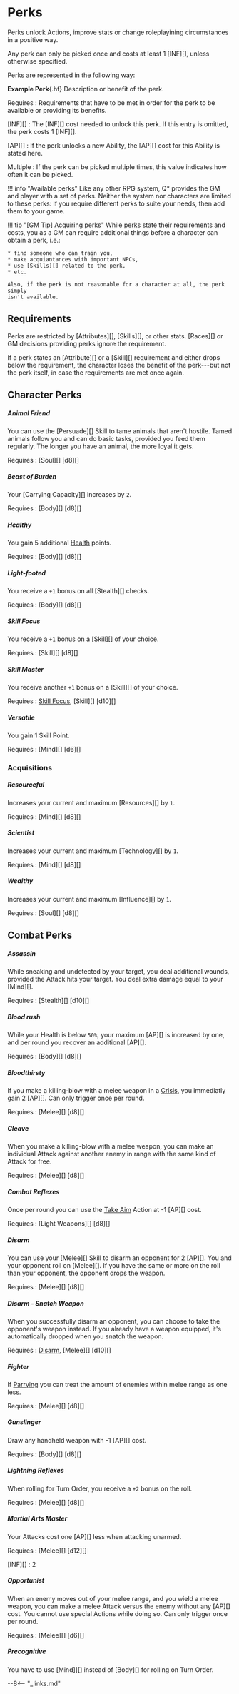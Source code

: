 # Perks

Perks unlock Actions, improve stats or change roleplayining circumstances in a
positive way.

Any perk can only be picked once and costs at least 1 [INF][], unless otherwise
specified.

Perks are represented in the following way:

<div class="qs-list-test full-width p" markdown="1">

**Example Perk**{.hf} Description or benefit of the perk.

Requires
:   Requirements that have to be met in order for the perk to be available or
providing its benefits.

[INF][]
:   The [INF][] cost needed to unlock this perk. If this entry is omitted, the
perk costs 1 [INF][].

[AP][]
:   If the perk unlocks a new Ability, the [AP][] cost for this Ability is stated
here.

Multiple
:   If the perk can be picked multiple times, this value indicates how often it
can be picked.

</div>

!!! info "Available perks"
    Like any other RPG system, Q* provides the GM and player with a set of
    perks. Neither the system nor characters are limited to these perks: if
    you require different perks to suite your needs, then add them to your
    game.

!!! tip "[GM Tip] Acquiring perks"
    While perks state their requirements and costs, you as a GM can require
    additional things before a character can obtain a perk, i.e.:

    * find someone who can train you,
    * make acquiantances with important NPCs,
    * use [Skills][] related to the perk,
    * etc.

    Also, if the perk is not reasonable for a character at all, the perk simply
    isn't available.

## Requirements

Perks are restricted by [Attributes][], [Skills][], or other stats. [Races][] or
GM decisions providing perks ignore the requirement.

If a perk states an [Attribute][] or a [Skill][] requirement and either drops
below the requirement, the character loses the benefit of the perk---but not the
perk itself, in case the requirements are met once again.

## Character Perks

<div class="qs-list-test full-width" markdown="1">

##### Animal Friend

You can use the [Persuade][] Skill to tame animals that aren't hostile. Tamed
animals follow you and can do basic tasks, provided you feed them regularly. The
longer you have an animal, the more loyal it gets.

Requires
:   [Soul][] [d8][]

##### Beast of Burden

Your [Carrying Capacity][] increases by `2`.

Requires
:   [Body][] [d8][]

##### Healthy

You gain 5 additional [Health](/character/#health-hp) points.

Requires
:   [Body][] [d8][]

##### Light-footed

You receive a `+1` bonus on all [Stealth][] checks.

Requires
:   [Body][] [d8][]

##### Skill Focus

You receive a `+1` bonus on a [Skill][] of your choice.

Requires
:   [Skill][] [d8][]

##### Skill Master

You receive another `+1` bonus on a [Skill][] of your choice.

Requires
:   [Skill Focus](#skill-focus), [Skill][] [d10][]

##### Versatile

You gain 1 Skill Point.

Requires
:   [Mind][] [d6][]

</div>

### Acquisitions

<div class="qs-list-test full-width" markdown="1">

##### Resourceful

Increases your current and maximum [Resources][] by `1`.

Requires
:   [Mind][] [d8][]

##### Scientist

Increases your current and maximum [Technology][] by `1`.

Requires
:   [Mind][] [d8][]

##### Wealthy

Increases your current and maximum [Influence][] by `1`.

Requires
:   [Soul][] [d8][]

</div>

## Combat Perks

<div class="qs-list-test full-width" markdown="1">

##### Assassin

While sneaking and undetected by your target, you deal additional wounds,
provided the Attack hits your target. You deal extra damage equal to your
[Mind][].

Requires
:   [Stealth][] [d10][]

##### Blood rush

While your Health is below `50%`, your maximum [AP][] is increased by one, and
per round you recover an additional [AP][].

Requires
:   [Body][] [d8][]

##### Bloodthirsty

If you make a killing-blow with a melee weapon in a [Crisis](/crisis), you
immediatly gain 2 [AP][]. Can only trigger once per round.

Requires
:   [Melee][] [d8][]

##### Cleave

When you make a killing-blow with a melee weapon, you can make an individual
Attack against another enemy in range with the same kind of Attack for free.

Requires
:   [Melee][] [d8][]

##### Combat Reflexes

Once per round you can use the [Take Aim](/crisis#take-aim) Action at -1 [AP][]
cost.

Requires
:   [Light Weapons][] [d8][]

##### Disarm

You can use your [Melee][] Skill to disarm an opponent for 2 [AP][]. You and
your opponent roll on [Melee][]. If you have the same or more on the roll than
your opponent, the opponent drops the weapon.

Requires
:   [Melee][] [d8][]

##### Disarm - Snatch Weapon

When you successfully disarm an opponent, you can choose to take the opponent's
weapon instead. If you already have a weapon equipped, it's automatically
dropped when you snatch the weapon.

Requires
:   [Disarm](#disarm), [Melee][] [d10][]

##### Fighter

If [Parrying](/crisis#parrying) you can treat the amount of enemies within melee
range as one less.

Requires
:   [Melee][] [d8][]

##### Gunslinger

Draw any handheld weapon with -1 [AP][] cost.

Requires
:   [Body][] [d8][]

##### Lightning Reflexes

When rolling for Turn Order, you receive a `+2` bonus on the roll.

Requires
:   [Melee][] [d8][]

##### Martial Arts Master

Your Attacks cost one [AP][] less when attacking unarmed.

Requires
:   [Melee][] [d12][]

[INF][]
:   2

##### Opportunist

When an enemy moves out of your melee range, and you wield a melee weapon, you
can make a melee Attack versus the enemy without any [AP][] cost. You cannot use
special Actions while doing so. Can only trigger once per round.

Requires
:   [Melee][] [d6][]

##### Precognitive

You have to use [Mind]][] instead of [Body][] for rolling on Turn Order.

</div>

--8<-- "_links.md"
